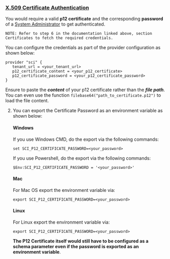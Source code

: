 ### <u> X.509 Certificate Authentication </u>

You would require a valid **p12 certificate** and the corresponding **password** of a [System Administrator](https://help.sap.com/docs/cloud-identity-services/cloud-identity-services/add-administrators?version=Cloud#add-system-as-administrator) to get authenticated.
 
```NOTE: Refer to step 6 in the documentation linked above, section Certificates to fetch the required credentials. ```

You can configure the credentials as part of the provider configuration as shown below:

 ```hcl
provider "sci" {
    tenant_url = <your_tenant_url>
    p12_certificate_content = <your_p12_certificate>
    p12_certificate_password = <your_p12_certificate_password>
}
```

Ensure to paste the ***content*** of your p12 certificate rather than the ***file path***.
You can even use the function `filebase64("path_to_certificate.p12")` to load the file content. 

2. You can export the Certificate Password as an environment variable as shown below:

    #### Windows 

    If you use Windows CMD, do the export via the following commands:

    ```Shell
    set SCI_P12_CERTIFICATE_PASSWORD=<your_password>
    ```

    If you use Powershell, do the export via the following commands:

    ```Shell
    $Env:SCI_P12_CERTIFICATE_PASSWORD = '<your_password>'
    ```

    #### Mac

    For Mac OS export the environment variable via:

    ```Shell
    export SCI_P12_CERTIFICATE_PASSWORD=<your_password>
    ```

    #### Linux

    For Linux export the environment variable via:

    ```Shell
    export SCI_P12_CERTIFICATE_PASSWORD=<your_password>
    ```

    **The P12 Certificate itself would still have to be configured as a schema parameter even if the password is exported as an environment variable**.